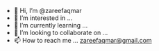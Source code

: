 - 👋 Hi, I’m @zareefaqmar
- 👀 I’m interested in ...
- 🌱 I’m currently learning ...
- 💞️ I’m looking to collaborate on ...
- 📫 How to reach me ... zareefaqmar@gmail.com

<!---
zareefaqmar/zareefaqmar is a ✨ special ✨ repository because its `README.md` (this file) appears on your GitHub profile.
You can click the Preview link to take a look at your changes.
--->
